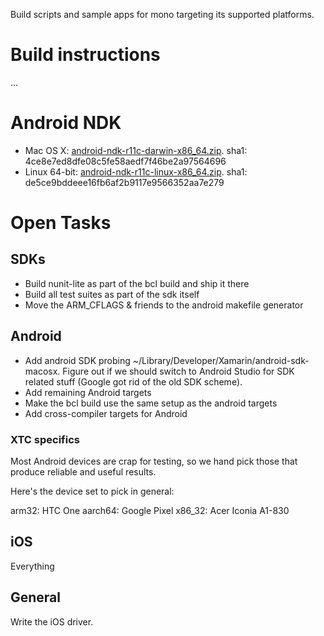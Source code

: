 Build scripts and sample apps for mono targeting its supported platforms.

# Build instructions

...

# Android NDK

- Mac OS X: [android-ndk-r11c-darwin-x86_64.zip](https://dl.google.com/android/repository/android-ndk-r11c-darwin-x86_64.zip). sha1: 4ce8e7ed8dfe08c5fe58aedf7f46be2a97564696
- Linux 64-bit: [android-ndk-r11c-linux-x86_64.zip](https://dl.google.com/android/repository/android-ndk-r11c-linux-x86_64.zip). sha1: de5ce9bddeee16fb6af2b9117e9566352aa7e279



# Open Tasks

## SDKs

- Build nunit-lite as part of the bcl build and ship it there
- Build all test suites as part of the sdk itself
- Move the ARM_CFLAGS & friends to the android makefile generator

## Android

- Add android SDK probing ~/Library/Developer/Xamarin/android-sdk-macosx.  Figure out if we should switch to Android Studio for SDK related stuff (Google got rid of the old SDK scheme).
- Add remaining Android targets
- Make the bcl build use the same setup as the android targets
- Add cross-compiler targets for Android

### XTC specifics

Most Android devices are crap for testing, so we hand pick those that produce reliable and useful results.

Here's the device set to pick in general:

arm32: HTC One
aarch64: Google Pixel
x86_32: Acer Iconia A1-830



## iOS

Everything

## General

Write the iOS driver.


